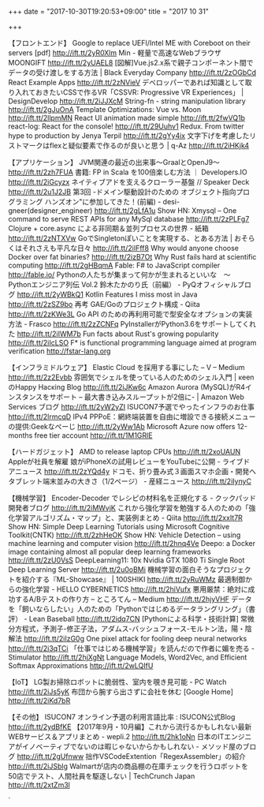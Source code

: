 +++
date = "2017-10-30T19:20:53+09:00"
title = "2017 10 31"

+++

【フロントエンド】
Google to replace UEFI/Intel ME with Coreboot on their servers [pdf] http://ift.tt/2yR0Xlm
Min - 軽量で高速なWebブラウザ MOONGIFT http://ift.tt/2yUAEL8
[図解]Vue.js2.x系で親子コンポーネント間でデータの受け渡しをする方法 | Black Everyday Company http://ift.tt/2zOGbCd
React Example Apps http://ift.tt/2zNVieV
デベロッパーであれば知識として取り入れておきたいCSSで作るVR「CSSVR: Progressive VR Experiences」 | DesignDevelop http://ift.tt/2iJJXcM
String-fn - string manipulation library http://ift.tt/2gJuOnA
Template Optimizations: Vue vs. Moon http://ift.tt/2llpmMN
React UI animation made simple http://ift.tt/2fwVQ1b
react-log: React for the console! http://ift.tt/29Uuhv1
Redux. From twitter hype to production by Jenya Terpil http://ift.tt/2gYy4ix
文字下げを考慮したリストマークはflexと疑似要素で作るのが良いと思う | q-Az http://ift.tt/2iHKjk4

【アプリケーション】
JVM関連の最近の出来事〜GraalとOpenJ9〜 http://ift.tt/2zh7FUA
書籍: FP in Scala を100倍楽しむ方法 ｜ Developers.IO http://ift.tt/2iGcyzx
ネイティブアドを支えるクローラー基盤 // Speaker Deck http://ift.tt/2u1J2JB
第3回 -ドメイン駆動設計のための オブジェクト指向プログラミング ハンズオン"に参加してきた！(前編) - desi-gneer(designer_engineer) http://ift.tt/2gLfA1u
Show HN: Xmysql – One command to serve REST APIs for any MySql database http://ift.tt/2zPLFg7
Clojure + core.async による非同期＆並列プロセスの世界 - 紙箱 http://ift.tt/2zNTXVw
GoでSingletonぽいことを実現する、とある方法 | おそらくはそれさえも平凡な日々 http://ift.tt/2iIFff8
Why would anyone choose Docker over fat binaries? http://ift.tt/2izB7Ot
Why Rust fails hard at scientific computing http://ift.tt/2gHBqmA
Fable: F# to JavaScript compiler http://fable.io/
Pythonの人たちが集まって何かが生まれるといいな　〜　Pythonエンジニア列伝 Vol.2 鈴木たかのり氏（前編） - PyQオフィシャルブログ http://ift.tt/2yWBkQ1
Kotlin Features I miss most in Java http://ift.tt/2zSZ9bo
再考 GAE/Goのプロジェクト構成 - Qiita http://ift.tt/2zKWe3L
Go API のための再利用可能で型安全なオプションの実装方法 - Frasco http://ift.tt/2zZCNFq
PyInstallerがPython3.6をサポートしてくれた http://ift.tt/2iIWM7b
Fun facts about Rust's growing popularity http://ift.tt/2iIcLSO
F* is functional programming language aimed at program verification http://fstar-lang.org

【インフラミドルウェア】
Elastic Cloud を採用する事にした – V – Medium http://ift.tt/2z2Evbb
雰囲気でシェルを使っている人のためのシェル入門 | κeenのHappy Hacκing Blog http://ift.tt/2iJKw6c
Amazon Aurora (MySQL)がR4インスタンスをサポート – 最大書き込みスループットが2倍に- | Amazon Web Services ブログ http://ift.tt/2yW2yZI
ISUCON7予選でやったインフラのお仕事 http://ift.tt/2lrmcqD
IPv4 PPPoE：網終端装置を自由に増設できる接続メニューの提供:Geekなぺーじ http://ift.tt/2yWw1Ab
Microsoft Azure now offers 12-months free tier account http://ift.tt/1M1GRlE

【ハードガジェット】
AMD to release laptop CPUs http://ift.tt/2xoUAUN
Appleが社員を解雇 娘がiPhoneXの試用レビューをYouTubeに公開 - ライブドアニュース http://ift.tt/2zYQd4y
ドコモ、折り畳み式３画面スマホ企画・開発へ　タブレット端末並みの大きさ（1/2ページ） - 産経ニュース http://ift.tt/2iIynyC

【機械学習】
Encoder-Decoder でレシピの材料名を正規化する - クックパッド開発者ブログ http://ift.tt/2iMWvjK
これから強化学習を勉強する人のための「強化学習アルゴリズム・マップ」と、実装例まとめ - Qiita http://ift.tt/2xxIt7R
Show HN: Simple Deep Learning Tutorials using Microsoft Cognitive Toolkit(CNTK) http://ift.tt/2zhHeOK
Show HN: Vehicle Detection – using machine learning and computer vision http://ift.tt/2hnq4Ve
Deepo: a Docker image containing almost all popular deep learning frameworks http://ift.tt/2zU0VsS
DeepLearning11: 10x Nvidia GTX 1080 Ti Single Root Deep Learning Server http://ift.tt/2u0oBMi
機械学習の面白そうなプロジェクトを紹介する『ML-Showcase』 | 100SHIKI http://ift.tt/2yRuWMz
最適制御からの強化学習 - HELLO CYBERNETICS http://ift.tt/2hiVufx
悪用厳禁：絶対に成功するA/Bテストの作り方 – ところてん – Medium http://ift.tt/2hjyVHF
データを「飼いならしたい」人のための「Pythonではじめるデータラングリング」（書評） - Lean Baseball http://ift.tt/2idq7CN
[Pythonによる科学・技術計算] 常微分方程式，予測子-修正子法，アダムス-バッシュフォース-モルトン法，陽・陰解法 http://ift.tt/2iIzG0g
One pixel attack for fooling deep neural networks http://ift.tt/2i3qTCi
「仕事ではじめる機械学習」を読んだので作者に媚を売る - Stimulator http://ift.tt/2hjXgNt
Language Models, Word2Vec, and Efficient Softmax Approximations http://ift.tt/2wLQIfU

【IoT】
LG製お掃除ロボットに脆弱性、室内を覗き見可能 - PC Watch http://ift.tt/2iJs5yK
布団から腕すら出さずに会社を休む [Google Home] http://ift.tt/2iKd7bR

【その他】
ISUCON7 オンライン予選の利用言語比率 : ISUCON公式Blog http://ift.tt/2ydBfKE
【2017年9月・10月編】これから流行るかもしれない最新WEBサービス＆アプリまとめ - wepli.2 http://ift.tt/2hk1oNn
日本のITエンジニアがイノベーティブでないのは暇じゃないからかもしれない - メソッド屋のブログ http://ift.tt/2gUfnww
拙作VSCodeExtention「RegexAssembler」の紹介 http://ift.tt/2iJSblg
Walmartが店内の商品棚の在庫チェックを行うロボットを50店でテスト、人間社員を駆逐しない | TechCrunch Japan http://ift.tt/2xtZm3l



`